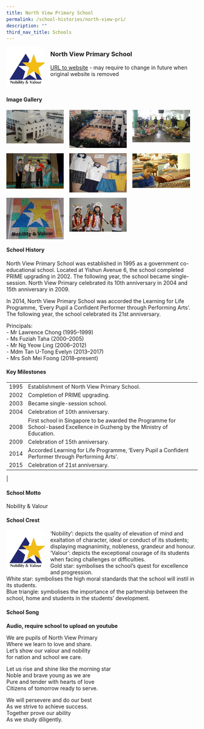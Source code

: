 ```yaml
---
title: North View Primary School
permalink: /school-histories/north-view-pri/
description: ""
third_nav_title: Schools
---
```

<img src="/images/northviewpri1.jpg" style="width:20%;margin-right:15px;" align = "left">

### **North View Primary School**
[URL to website](https://northviewpri.moe.edu.sg/) - may require to change in future when original website is removed

<br clear="left">

#### **Image Gallery**

<p><a href="/images/northviewpri2.jpg">  
<img src="/images/northviewpri2.jpg" style="width:30%;margin-right:15px;" align = "left">
</a></p>

<p><a href="/images/northviewpri3.jpg">  
<img src="/images/northviewpri3.jpg" style="width:30%;margin-right:15px;" align = "left">
</a></p>

<p><a href="/images/northviewpri4.jpg">  
<img src="/images/northviewpri4.jpg" style="width:30%;margin-right:15px;" align = "left">
</a></p>

<br clear="left">

<p><a href="/images/northviewpri5.jpg">  
<img src="/images/northviewpri5.jpg" style="width:30%;margin-right:15px;" align = "left">
</a></p>

<p><a href="/images/northviewpri6.jpg">  
<img src="/images/northviewpri6.jpg" style="width:30%;margin-right:15px;" align = "left">
</a></p>

<p><a href="/images/northviewpri7.jpg">  
<img src="/images/northviewpri7.jpg" style="width:30%;margin-right:15px;" align = "left">
</a></p>

<br clear="left">

<p><a href="/images/northviewpri8.jpg">  
<img src="/images/northviewpri8.jpg" style="width:30%;margin-right:15px;" align = "left">
</a></p>

<p><a href="/images/northviewpri9.jpg">  
<img src="/images/northviewpri9.jpg" style="width:30%;margin-right:15px;" align = "left">
</a></p>

<br clear="left">

#### **School History**
North View Primary School was established in 1995 as a government co-educational school. Located at Yishun Avenue 6, the school completed PRIME upgrading in 2002. The following year, the school became single-session. North View Primary celebrated its 10th anniversary in 2004 and 15th anniversary in 2009.

In 2014, North View Primary School was accorded the Learning for Life Programme, ‘Every Pupil a Confident Performer through Performing Arts’. The following year, the school celebrated its 21st anniversary.

Principals:<br>
\- Mr Lawrence Chong (1995–1999)<br>
\- Ms Fuziah Taha (2000–2005)<br>
\- Mr Ng Yeow Ling (2006–2012)<br>
\- Mdm Tan U-Tong Evelyn (2013–2017)<br>
\- Mrs Soh Mei Foong (2018–present)

#### **Key Milestones**

|  |  |
|:---:|---|
| 1995 | Establishment of North View Primary School. |
| 2002 | Completion of PRIME upgrading. |
| 2003 | Became single-session school. |
| 2004 | Celebration of 10th anniversary. |
| 2008 | First school in Singapore to be awarded the Programme for School-based Excellence in Guzheng by the Ministry of Education. |
| 2009 | Celebration of 15th anniversary. |
| 2014 | Accorded Learning for Life Programme, ‘Every Pupil a Confident Performer through Performing Arts’. |
| 2015 | Celebration of 21st anniversary. |
|

#### **School Motto**
Nobility & Valour

#### **School Crest**
<img src="/images/northviewpri1.jpg" style="width:20%;margin-right:15px;" align = "left">

‘Nobility’: depicts the quality of elevation of mind and exaltation of character, ideal or conduct of its students; displaying magnanimity, nobleness, grandeur and honour.<br>
‘Valour’: depicts the exceptional courage of its students when facing challenges or difficulties.<br>
Gold star: symbolises the school’s quest for excellence and progression.<br>
White star: symbolises the high moral standards that the school will instil in its students.<br>
Blue triangle: symbolises the importance of the partnership between the school, home and students in the students’ development.

#### **School Song**
**Audio, require school to upload on youtube**

We are pupils of North View Primary<br>
Where we learn to love and share.<br>
Let’s show our valour and nobility<br>
for nation and school we care.

Let us rise and shine like the morning star<br>
Noble and brave young as we are<br>
Pure and tender with hearts of love<br>
Citizens of tomorrow ready to serve.

We will persevere and do our best<br>
As we strive to achieve success.<br>
Together prove our ability<br>
As we study diligently.
